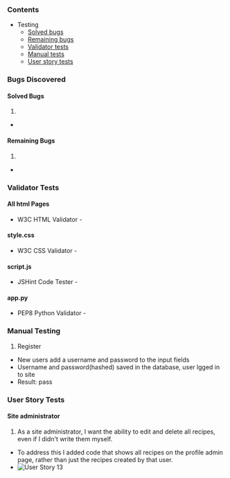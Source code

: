 ### Contents

* Testing
  * [Solved bugs](#bugs)
  * [Remaining bugs](#remaining)
  * [Validator tests](#validator)
  * [Manual tests](#manual)
  * [User story tests](#user-story)

<a name="bugs"></a>

### Bugs Discovered
#### Solved Bugs

1. 
  * 

<a name="remaining"></a>

#### Remaining Bugs

1. 
  * 
<a name="validator"></a>

### Validator Tests
#### All html Pages
  * W3C HTML Validator - 

#### style.css
  * W3C CSS Validator - 

#### script.js
  * JSHint Code Tester - 
#### app.py
  * PEP8 Python Validator - 

<a name="manual"></a>

### Manual Testing

1. Register
  * New users add a username and password to the input fields
  * Username and password(hashed) saved in the database, user lgged in to site
  * Result: pass



<a name="user-story"></a>

### User Story Tests

#### Site administrator
1. As a site administrator, I want the ability to edit and delete all recipes, even if I didn't write them myself.
  * To address this I added code that shows all recipes on the profile admin page, rather than just the recipes created by that user.
  * ![User Story 13](static/images/user-stories/userstory11.png)
